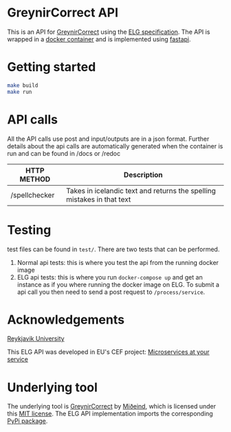 # GreynirCorrect API
This is an API for [GreynirCorrect](https://github.com/mideind/GreynirCorrect) using the [ELG specification](https://european-language-grid.readthedocs.io/en/stable/all/A3_API/LTInternalAPI.html#basic-api-pattern).
The API is wrapped in a [docker container](https://www.docker.com/) and is implemented using [fastapi](https://github.com/tiangolo/fastapi).

# Getting started
```bash
make build
make run
```

# API calls
All the API calls use post and input/outputs are in a json format.
Further details about the api calls are automatically generated when the container is run and can be found in /docs or /redoc

| HTTP METHOD | Description |
| ----------- | --------------- |
| /spellchecker | Takes in icelandic text and returns the spelling mistakes in that text |

# Testing
test files can be found in `test/`. There are two tests that can be performed.
1. Normal api tests: this is where you test the api from the running docker image
2. ELG api tests: this is where you run `docker-compose up` and get an instance as if you where running the docker image on ELG. To submit a api call you then need to send a post request to `/process/service`.

# Acknowledgements
[Reykjavik University](https://lvl.ru.is)

This ELG API was developed in EU's CEF project: [Microservices at your service](https://www.lingsoft.fi/en/microservices-at-your-service-bridging-gap-between-nlp-research-and-industry)

# Underlying tool
The underlying tool is [GreynirCorrect](https://github.com/mideind/GreynirCorrect) by [Miðeind](https://mideind.is/), which is licensed under this [MIT license](https://github.com/mideind/GreynirCorrect/blob/master/LICENSE). The ELG API implementation imports the corresponding [PyPi package](https://pypi.org/project/reynir-correct/).

